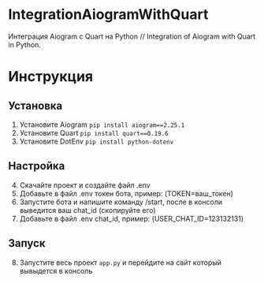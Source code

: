 # IntegrationAiogramWithQuart
Интеграция Aiogram с Quart на Python // Integration of Aiogram with Quart in Python.

# Инструкция
## Установка
1. Установите Aiogram
```pip install aiogram==2.25.1```
2. Установите Quart
```pip install quart==0.19.6```
3. Установите DotEnv
```pip install python-dotenv```
## Настройка
4. Скачайте проект и создайте файл .env
5. Добавьте в файл .env токен бота, пример: (TOKEN=ваш_токен)
6. Запустите бота и напишите команду /start, после в консоли выведится ваш chat_id (скопируйте его)
7. Добавьте в файл .env chat_id, пример: (USER_CHAT_ID=123132131)
## Запуск
8. Запустите весь проект ```app.py``` и перейдите на сайт который вывыдется в консоль
